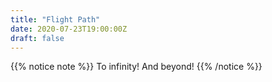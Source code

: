 ```yaml
---
title: "Flight Path"
date: 2020-07-23T19:00:00Z
draft: false
---
```


{{% notice note %}}
To infinity! And beyond!
{{% /notice %}}
